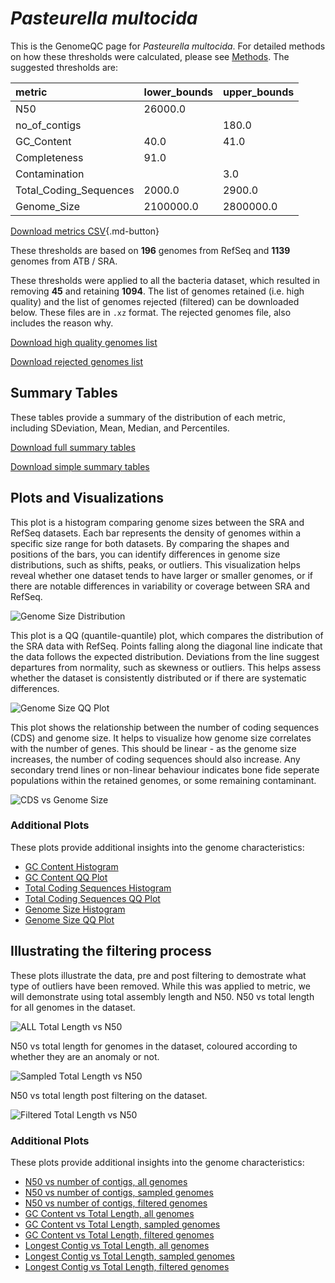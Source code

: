 # *Pasteurella multocida*

This is the GenomeQC page for *Pasteurella multocida*. For detailed methods on how these thresholds were calculated, please see [Methods](../../methods.md).
The suggested thresholds are: 

| metric                 | lower_bounds   | upper_bounds   |
|:-----------------------|:---------------|:---------------|
| N50                    | 26000.0        |                |
| no_of_contigs          |                | 180.0          |
| GC_Content             | 40.0           | 41.0           |
| Completeness           | 91.0           |                |
| Contamination          |                | 3.0            |
| Total_Coding_Sequences | 2000.0         | 2900.0         |
| Genome_Size            | 2100000.0      | 2800000.0      |

[Download metrics CSV](Pasteurella_multocida_metrics.csv){.md-button}


These thresholds are based on **196** genomes from RefSeq and **1139** genomes from ATB / SRA.

These thresholds were applied to all the bacteria dataset, which resulted in removing **45** and retaining **1094**.
The list of genomes retained (i.e. high quality) and the list of genomes rejected (filtered) can be downloaded below. These files are in `.xz` format. The rejected genomes file, also includes the reason why.

[Download high quality genomes list](Pasteurella_multocida_high_quality_genomes.csv.xz)


[Download rejected genomes list](Pasteurella_multocida_filtered_out_genomes.csv.xz)



## Summary Tables
These tables provide a summary of the distribution of each metric, including SDeviation, Mean, Median, and Percentiles.

[Download full summary tables](summary.csv)

[Download simple summary tables](selected_summary.csv)

## Plots and Visualizations

This plot is a histogram comparing genome sizes between the SRA and RefSeq datasets. Each bar represents the density of genomes within a specific size range for both datasets. By comparing the shapes and positions of the bars, you can identify differences in genome size distributions, such as shifts, peaks, or outliers. This visualization helps reveal whether one dataset tends to have larger or smaller genomes, or if there are notable differences in variability or coverage between SRA and RefSeq.

![Genome Size Distribution](Genome_Size_refseq_histogram_kde.png)

This plot is a QQ (quantile-quantile) plot, which compares the distribution of the SRA data with RefSeq. Points falling along the diagonal line indicate that the data follows the expected distribution. Deviations from the line suggest departures from normality, such as skewness or outliers. This helps assess whether the dataset is consistently distributed or if there are systematic differences.

![Genome Size QQ Plot](Genome_Size_refseq_qqplot.png)

This plot shows the relationship between the number of coding sequences (CDS) and genome size. It helps to visualize how genome size correlates with the number of genes. This should be linear - as the genome size increases, the number of coding sequences should also increase. Any secondary trend lines or non-linear behaviour indicates bone fide seperate populations within the retained genomes, or some remaining contaminant. 

![CDS vs Genome Size](Pasteurella_multocida_CDS_vs_Genome_Size.png)

### Additional Plots

These plots provide additional insights into the genome characteristics:

- [GC Content Histogram](GC_Content_refseq_histogram_kde.png)
- [GC Content QQ Plot](GC_Content_refseq_qqplot.png)
- [Total Coding Sequences Histogram](Total_Coding_Sequences_refseq_histogram_kde.png)
- [Total Coding Sequences QQ Plot](Total_Coding_Sequences_refseq_qqplot.png)
- [Genome Size Histogram](Genome_Size_refseq_histogram_kde.png)
- [Genome Size QQ Plot](Genome_Size_refseq_qqplot.png)
## Illustrating the filtering process
These plots illustrate the data, pre and post filtering to demostrate what type of outliers have been removed. While this was applied to metric, we will demonstrate using total assembly length and N50.
N50 vs total length for all genomes in the dataset.

![ALL Total Length vs N50](Pasteurella_multocida_all_total_length_N50.png)

N50 vs total length for genomes in the dataset, coloured according to whether they are an anomaly or not.

![Sampled Total Length vs N50](Pasteurella_multocida_sample_total_length_N50.png)

N50 vs total length post filtering on the dataset.

![Filtered Total Length vs N50](Pasteurella_multocida_filt_total_length_N50.png)

### Additional Plots

These plots provide additional insights into the genome characteristics:

- [N50 vs number of contigs, all genomes](Pasteurella_multocida_all_N50_number.png)
- [N50 vs number of contigs, sampled genomes](Pasteurella_multocida_sample_N50_number.png)
- [N50 vs number of contigs, filtered genomes](Pasteurella_multocida_filt_N50_number.png)
- [GC Content vs Total Length, all genomes](Pasteurella_multocida_all_total_length_GC_Content.png)
- [GC Content vs Total Length, sampled genomes](Pasteurella_multocida_sample_total_length_GC_Content.png)
- [GC Content vs Total Length, filtered genomes](Pasteurella_multocida_filt_total_length_GC_Content.png)
- [Longest Contig vs Total Length, all genomes](Pasteurella_multocida_all_total_length_longest.png)
- [Longest Contig vs Total Length, sampled genomes](Pasteurella_multocida_sample_total_length_longest.png)
- [Longest Contig vs Total Length, filtered genomes](Pasteurella_multocida_filt_total_length_longest.png)
